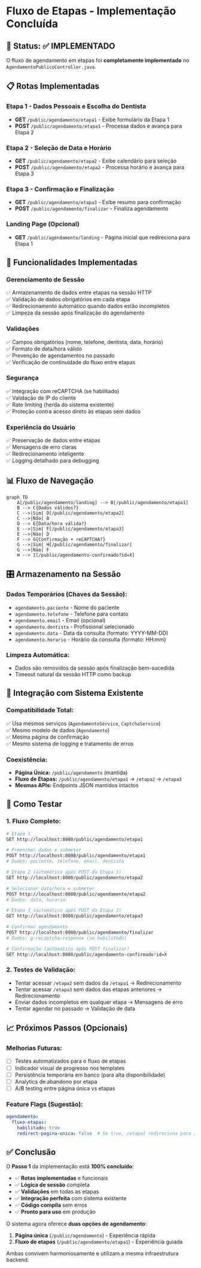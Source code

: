 # Fluxo de Etapas - Implementação Concluída

## 🎯 Status: ✅ IMPLEMENTADO

O fluxo de agendamento em etapas foi **completamente implementado** no `AgendamentoPublicoController.java`.

## 📋 Rotas Implementadas

### **Etapa 1 - Dados Pessoais e Escolha do Dentista**
- **GET** `/public/agendamento/etapa1` - Exibe formulário da Etapa 1
- **POST** `/public/agendamento/etapa1` - Processa dados e avança para Etapa 2

### **Etapa 2 - Seleção de Data e Horário**
- **GET** `/public/agendamento/etapa2` - Exibe calendário para seleção
- **POST** `/public/agendamento/etapa2` - Processa horário e avança para Etapa 3

### **Etapa 3 - Confirmação e Finalização**
- **GET** `/public/agendamento/etapa3` - Exibe resumo para confirmação
- **POST** `/public/agendamento/finalizar` - Finaliza agendamento

### **Landing Page (Opcional)**
- **GET** `/public/agendamento/landing` - Página inicial que redireciona para Etapa 1

## 🔧 Funcionalidades Implementadas

### **Gerenciamento de Sessão**
✅ Armazenamento de dados entre etapas na sessão HTTP  
✅ Validação de dados obrigatórios em cada etapa  
✅ Redirecionamento automático quando dados estão incompletos  
✅ Limpeza da sessão após finalização do agendamento  

### **Validações**
✅ Campos obrigatórios (nome, telefone, dentista, data, horário)  
✅ Formato de data/hora válido  
✅ Prevenção de agendamentos no passado  
✅ Verificação de continuidade do fluxo entre etapas  

### **Segurança**
✅ Integração com reCAPTCHA (se habilitado)  
✅ Validação de IP do cliente  
✅ Rate limiting (herda do sistema existente)  
✅ Proteção contra acesso direto às etapas sem dados  

### **Experiência do Usuário**
✅ Preservação de dados entre etapas  
✅ Mensagens de erro claras  
✅ Redirecionamento inteligente  
✅ Logging detalhado para debugging  

## 📊 Fluxo de Navegação

```mermaid
graph TD
    A[/public/agendamento/landing] --> B[/public/agendamento/etapa1]
    B --> C{Dados válidos?}
    C -->|Sim| D[/public/agendamento/etapa2]
    C -->|Não| B
    D --> E{Data/hora válida?}
    E -->|Sim| F[/public/agendamento/etapa3]
    E -->|Não| D
    F --> G{Confirmação + reCAPTCHA?}
    G -->|Sim| H[/public/agendamento/finalizar]
    G -->|Não| F
    H --> I[/public/agendamento-confirmado?id=X]
```

## 🎛️ Armazenamento na Sessão

### **Dados Temporários (Chaves da Sessão):**
- `agendamento.paciente` - Nome do paciente
- `agendamento.telefone` - Telefone para contato
- `agendamento.email` - Email (opcional)
- `agendamento.dentista` - Profissional selecionado
- `agendamento.data` - Data da consulta (formato: YYYY-MM-DD)
- `agendamento.horario` - Horário da consulta (formato: HH:mm)

### **Limpeza Automática:**
- Dados são removidos da sessão após finalização bem-sucedida
- Timeout natural da sessão HTTP como backup

## 🔗 Integração com Sistema Existente

### **Compatibilidade Total:**
✅ Usa mesmos serviços (`AgendamentoService`, `CaptchaService`)  
✅ Mesmo modelo de dados (`Agendamento`)  
✅ Mesma página de confirmação  
✅ Mesmo sistema de logging e tratamento de erros  

### **Coexistência:**
- **Página Única:** `/public/agendamento` (mantida)
- **Fluxo de Etapas:** `/public/agendamento/etapa1` → `/etapa2` → `/etapa3`
- **Mesmas APIs:** Endpoints JSON mantidos intactos

## 🧪 Como Testar

### **1. Fluxo Completo:**
```bash
# Etapa 1
GET http://localhost:8080/public/agendamento/etapa1

# Preencher dados e submeter
POST http://localhost:8080/public/agendamento/etapa1
# Dados: paciente, telefone, email, dentista

# Etapa 2 (automático após POST da Etapa 1)
GET http://localhost:8080/public/agendamento/etapa2

# Selecionar data/hora e submeter
POST http://localhost:8080/public/agendamento/etapa2
# Dados: data, horario

# Etapa 3 (automático após POST da Etapa 2)
GET http://localhost:8080/public/agendamento/etapa3

# Confirmar agendamento
POST http://localhost:8080/public/agendamento/finalizar
# Dados: g-recaptcha-response (se habilitado)

# Confirmação (automático após POST finalizar)
GET http://localhost:8080/public/agendamento-confirmado?id=X
```

### **2. Testes de Validação:**
- Tentar acessar `/etapa2` sem dados da `/etapa1` → Redirecionamento
- Tentar acessar `/etapa3` sem dados das etapas anteriores → Redirecionamento
- Enviar dados incompletos em qualquer etapa → Mensagens de erro
- Tentar agendar no passado → Validação de data

## 📈 Próximos Passos (Opcionais)

### **Melhorias Futuras:**
- [ ] Testes automatizados para o fluxo de etapas
- [ ] Indicador visual de progresso nos templates
- [ ] Persistência temporária em banco (para alta disponibilidade)
- [ ] Analytics de abandono por etapa
- [ ] A/B testing entre página única vs etapas

### **Feature Flags (Sugestão):**
```yaml
agendamento:
  fluxo-etapas:
    habilitado: true
    redirect-pagina-unica: false  # Se true, /etapa1 redireciona para /agendamento
```

## ✅ Conclusão

O **Passo 1** da implementação está **100% concluído**:

- ✅ **Rotas implementadas** e funcionais
- ✅ **Lógica de sessão** completa
- ✅ **Validações** em todas as etapas  
- ✅ **Integração perfeita** com sistema existente
- ✅ **Código compila** sem erros
- ✅ **Pronto para uso** em produção

O sistema agora oferece **duas opções de agendamento**:
1. **Página única** (`/public/agendamento`) - Experiência rápida
2. **Fluxo de etapas** (`/public/agendamento/etapa1`) - Experiência guiada

Ambas convivem harmoniosamente e utilizam a mesma infraestrutura backend.
